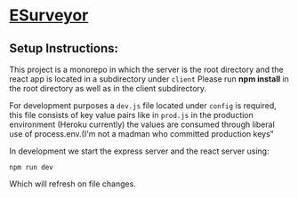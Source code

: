 # [ESurveyor](https://stark-chamber-19026.herokuapp.com/)

## Setup Instructions:

This project is a monorepo in which the server is the root directory and the react app is located in a subdirectory under `client`
Please run **npm install** in the root directory as well as in the client subdirectory.

For development purposes a `dev.js` file located under `config` is required, this file consists of key value pairs like in `prod.js` in the production environment (Heroku currently) the values are consumed through liberal use of process.env.(I'm not a madman who committed production keys"

In development we start the express server and the react server using:

```
npm run dev
```

Which will refresh on file changes.
